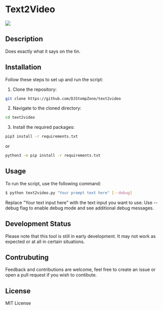 # Text2Video
![](https://i.imgur.com/gDBYTYU.jpg)

## Description

Does exactly what it says on the tin.

## Installation

Follow these steps to set up and run the script:

1. Clone the repository:
```bash
git clone https://github.com/DJStompZone/text2video
```

2. Navigate to the cloned directory:
```bash
cd text2video
```

3. Install the required packages:
```bash
pip3 install -r requirements.txt
```
or
```bash
python3 -m pip install -r requirements.txt
```


## Usage

To run the script, use the following command:
```bash
$ python text2video.py "Your prompt text here" [--debug]
```

Replace "Your text input here" with the text input you want to use.
Use --debug flag to enable debug mode and see additional debug messages.

## Development Status

Please note that this tool is still in early development. 
It may not work as expected or at all in certain situations. 

## Contrubuting

Feedback and contributions are welcome, feel free to create an issue or open a pull request if you wish to contibute.

## License
MIT License
